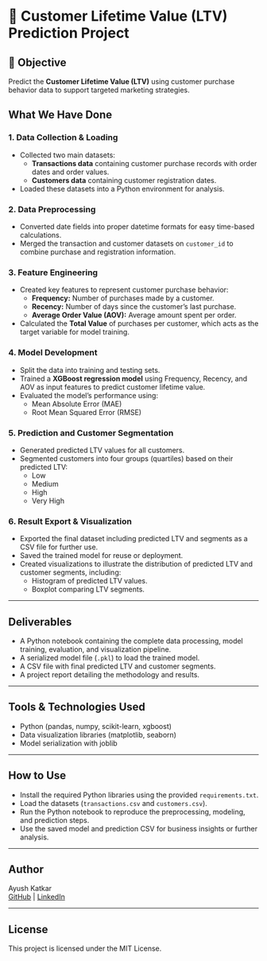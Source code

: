 # 🧮 Customer Lifetime Value (LTV) Prediction Project

## 📌 Objective
Predict the **Customer Lifetime Value (LTV)** using customer purchase behavior data to support targeted marketing strategies.


## What We Have Done

### 1. Data Collection & Loading
- Collected two main datasets:
  - **Transactions data** containing customer purchase records with order dates and order values.
  - **Customers data** containing customer registration dates.
- Loaded these datasets into a Python environment for analysis.

### 2. Data Preprocessing
- Converted date fields into proper datetime formats for easy time-based calculations.
- Merged the transaction and customer datasets on `customer_id` to combine purchase and registration information.

### 3. Feature Engineering
- Created key features to represent customer purchase behavior:
  - **Frequency:** Number of purchases made by a customer.
  - **Recency:** Number of days since the customer’s last purchase.
  - **Average Order Value (AOV):** Average amount spent per order.
- Calculated the **Total Value** of purchases per customer, which acts as the target variable for model training.

### 4. Model Development
- Split the data into training and testing sets.
- Trained a **XGBoost regression model** using Frequency, Recency, and AOV as input features to predict customer lifetime value.
- Evaluated the model’s performance using:
  - Mean Absolute Error (MAE)
  - Root Mean Squared Error (RMSE)

### 5. Prediction and Customer Segmentation
- Generated predicted LTV values for all customers.
- Segmented customers into four groups (quartiles) based on their predicted LTV:
  - Low
  - Medium
  - High
  - Very High

### 6. Result Export & Visualization
- Exported the final dataset including predicted LTV and segments as a CSV file for further use.
- Saved the trained model for reuse or deployment.
- Created visualizations to illustrate the distribution of predicted LTV and customer segments, including:
  - Histogram of predicted LTV values.
  - Boxplot comparing LTV segments.

---

## Deliverables

- A Python notebook containing the complete data processing, model training, evaluation, and visualization pipeline.
- A serialized model file (`.pkl`) to load the trained model.
- A CSV file with final predicted LTV and customer segments.
- A project report detailing the methodology and results.

---

## Tools & Technologies Used

- Python (pandas, numpy, scikit-learn, xgboost)
- Data visualization libraries (matplotlib, seaborn)
- Model serialization with joblib

---

## How to Use

- Install the required Python libraries using the provided `requirements.txt`.
- Load the datasets (`transactions.csv` and `customers.csv`).
- Run the Python notebook to reproduce the preprocessing, modeling, and prediction steps.
- Use the saved model and prediction CSV for business insights or further analysis.

---

## Author

Ayush Katkar  
[GitHub](https://github.com/ayushkatkar) | [LinkedIn](https://linkedin.com/in/ayushkatkar)

---

## License

This project is licensed under the MIT License.

